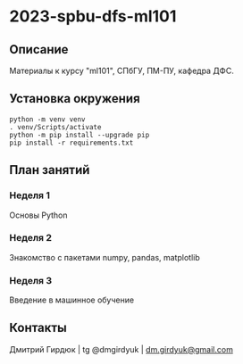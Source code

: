 # 2023-spbu-dfs-ml101


## Описание
Материалы к курсу "ml101", СПбГУ, ПМ-ПУ, кафедра ДФС.


## Установка окружения
```console
python -m venv venv
. venv/Scripts/activate
python -m pip install --upgrade pip
pip install -r requirements.txt
```


## План занятий

### Неделя 1
Основы Python


### Неделя 2
Знакомство с пакетами numpy, pandas, matplotlib


### Неделя 3
Введение в машинное обучение


## Контакты
Дмитрий Гирдюк | tg @dmgirdyuk | <dm.girdyuk@gmail.com>
